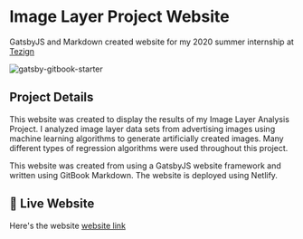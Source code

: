 # Image Layer Project Website
GatsbyJS and Markdown created website for my 2020 summer internship at [Tezign](http://tezign.com)

![gatsby-gitbook-starter](https://graphql-engine-cdn.hasura.io/learn-hasura/gatsby-gitbook-starter/assets/documentation_app_blog.png)

## Project Details

This website was created to display the results of my Image Layer Analysis Project. I analyzed image layer data sets from advertising images using machine learning algorithms to generate artificially created images. Many different types of regression algorithms were used throughout this project.

This website was created from using a GatsbyJS website framework and written using GitBook Markdown. The website is deployed using Netlify.


## 🔗 Live Website

Here's the website <a href="https://imagelayerproject.netlify.app/" target="_blank">website link</a>
